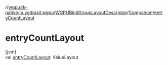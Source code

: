 //[wgpu4k-native](../../../../index.md)/[io.ygdrasil.wgpu](../../index.md)/[WGPUBindGroupLayoutDescriptor](../index.md)/[Companion](index.md)/[entryCountLayout](entry-count-layout.md)

# entryCountLayout

[jvm]\
val [entryCountLayout](entry-count-layout.md): ValueLayout